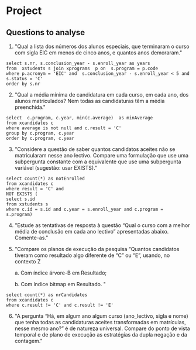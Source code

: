 # Project

## Questions to analyse

1. "Qual a lista dos números dos alunos especiais, que terminaram o curso com sigla EIC em menos de cinco
anos, e quantos anos demoraram."


```
select s.nr, s.conclusion_year - s.enroll_year as years
from  xstudents s join xprograms  p on  s.program = p.code
where p.acronym = 'EIC' and  s.conclusion_year - s.enroll_year < 5 and s.status = 'C'
order by s.nr
```


2. "Qual a média mínima de candidatura em cada curso, em cada ano, dos alunos matriculados? Nem todas
as candidaturas têm a média preenchida."

```
select  c.program, c.year, min(c.average)  as minAverage
from xcandidates c
where average is not null and c.result = 'C'
group by c.program, c.year
order by c.program, c.year
```


3. "Considere a questão de saber quantos candidatos aceites não se matricularam nesse ano lectivo. Compare
uma formulação que use uma subpergunta constante com a equivalente que use uma subpergunta variável
(sugestão: usar EXISTS)."

```
select count(*) as notEnrolled
from xcandidates c
where result = 'C' and
NOT EXISTS (
select s.id
from xstudents s
where c.id = s.id and c.year = s.enroll_year and c.program = s.program)
```

4. "Estude as tentativas de resposta à questão “Qual o curso com a melhor média de conclusão em cada ano
lectivo” apresentadas abaixo. Comente-as."


5. "Compare os planos de execução da pesquisa “Quantos candidatos tiveram como resultado algo diferente de “C” ou “E”, usando, no contexto Z

    a. Com índice árvore-B em Resultado;

    b. Com índice bitmap em Resultado. "


```
select count(*) as nrCandidates
from xcandidates c
where c.result != 'C' and c.result != 'E'
```

6. "A pergunta “Há, em algum ano algum curso (ano_lectivo, sigla e nome) que tenha todas as candidaturas
aceites transformadas em matrículas, nesse mesmo ano?” é de natureza universal. Compare do ponto de
vista temporal e de plano de execução as estratégias da dupla negação e da contagem."

